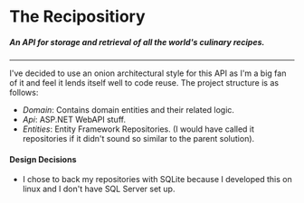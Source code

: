 # The Recipositiory
##### An API for storage and retrieval of all the world's culinary recipes.

---
I've decided to use an onion architectural style for this API as I'm a big fan of it and feel it lends itself well to code reuse.
The project structure is as follows:

- *Domain*: Contains domain entities and their related logic.
- *Api*: ASP.NET WebAPI stuff.
- *Entities*: Entity Framework Repositories. (I would have called it repositories if it didn't sound so similar to the parent solution).  

#### Design Decisions

- I chose to back my repositories with SQLite because I developed this on linux and I don't have SQL Server set up.
